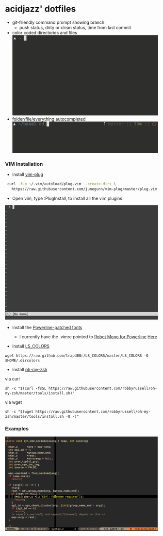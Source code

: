 # acidjazz' dotfiles

* git-friendly command prompt showing branch
  * push status, dirty or clean status, time from last commit
* color coded directories and files
![](geometry.gif)
* folder/file/everything autocompleted
![](autocomplete.gif)

### VIM Installation

* Install [vim-plug](https://github.com/junegunn/vim-plug)
```bash
 curl -fLo ~/.vim/autoload/plug.vim --create-dirs \
   https://raw.githubusercontent.com/junegunn/vim-plug/master/plug.vim
```
* Open vim, type :PlugInstall, to install all the vim plugins

![vim-plug](https://raw.githubusercontent.com/junegunn/i/master/vim-plug/installer.gif)

* Install the [Powerline-patched fonts](https://github.com/powerline/fonts)
  * I currently have the .vimrc pointed to [Robot Mono for Powerline](https://github.com/powerline/fonts/blob/master/RobotoMono/Roboto%20Mono%20for%20Powerline.ttf) [Here](https://github.com/acidjazz/dotfiles/blob/master/.vimrc#L143)

* Install [LS_COLORS](https://github.com/trapd00r/LS_COLORS)
```shell
wget https://raw.github.com/trapd00r/LS_COLORS/master/LS_COLORS -O $HOME/.dircolors
```

* Install [oh-my-zsh](https://github.com/robbyrussell/oh-my-zsh)

via curl
```shell
sh -c "$(curl -fsSL https://raw.githubusercontent.com/robbyrussell/oh-my-zsh/master/tools/install.sh)"
```

via wget
```shell
sh -c "$(wget https://raw.githubusercontent.com/robbyrussell/oh-my-zsh/master/tools/install.sh -O -)"
```
  


### Examples

![](vim_example.png)
